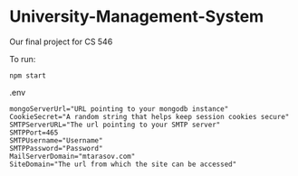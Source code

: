 # University-Management-System

Our final project for CS 546

To run:

```
npm start
```

.env

```
mongoServerUrl="URL pointing to your mongodb instance"
CookieSecret="A random string that helps keep session cookies secure"
SMTPServerURL="The url pointing to your SMTP server"
SMTPPort=465
SMTPUsername="Username"
SMTPPassword="Password"
MailServerDomain="mtarasov.com"
SiteDomain="The url from which the site can be accessed"
```
